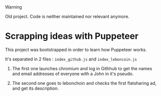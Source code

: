 > [!WARNING]
> Old project. Code is neither maintained nor relevant anymore.

# Scrapping ideas with Puppeteer

This project was bootstrapped in order to learn how Puppeteer works.

It's separated in 2 files : `index_github.js` and `index_leboncoin.js`

1. The first one launches chromium and log in Githhub to get the names and email addresses of everyone with a John in it's pseudo.

2. The second one goes to lebonchoin and checks the first flatsharing ad, and get its description. 
